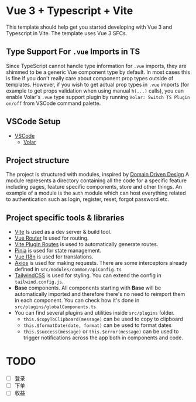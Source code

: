 # Vue 3 + Typescript + Vite

This template should help get you started developing with Vue 3 and Typescript in Vite. The template uses Vue 3 SFCs.

## Type Support For `.vue` Imports in TS

Since TypeScript cannot handle type information for `.vue` imports, they are shimmed to be a generic Vue component type
by default. In most cases this is fine if you don't really care about component prop types outside of templates.
However, if you wish to get actual prop types in `.vue` imports (for example to get props validation when using
manual `h(...)` calls), you can enable Volar's `.vue` type support plugin by running `Volar: Switch TS Plugin on/off`
from VSCode command palette.

## VSCode Setup

- [VSCode](https://code.visualstudio.com/)
  + [Volar](https://marketplace.visualstudio.com/items?itemName=johnsoncodehk.volar)

## Project structure

The project is structured with modules, inspired by [Domain Driven Design](https://en.wikipedia.org/wiki/Domain-driven_design)
A module represents a directory containing all the code for a specific feature including pages, feature specific components, store and other things.
An example of a module is the `auth` module which can host everything related to authentication such as login, register, reset, forgot password etc.

## Project specific tools & libraries
- [Vite](https://vitejs.dev/) Is used as a dev server & build tool.
- [Vue Router](https://router.vuejs.org/) Is used for routing.
- [Vite Plugin Routes](https://github.com/hannoeru/vite-plugin-pages) is used to automatically generate routes.
- [Pinia](https://pinia.vuejs.org/) is used for state management.
- [Vue I18n](https://vue-i18n.intlify.dev/introduction.html) is used for translations.
- [Axios](https://github.com/axios/axios) is used for making requests. There are some interceptors already defined in `src/modules/common/apiConfig.ts`
- [TailwindCSS](https://tailwindcss.com/) is used for styling. You can extend the config in `tailwind.config.js`.
- **Base** components. All components starting with **Base** will be automatically imported and therefore there's no need to reimport them in each component.
You can check how it's done in `src/plugins/globalComponents.ts`
- You can find several plugins and utilities inside `src/plugins` folder.
  - `this.$copyToClipboard(message)` can be used to copy to clipboard
  - `this.$formatDate(date, format)` can be used to format dates
  - `this.$success(message)` or `this.$error(message)` can be used to trigger notifications across the app both in components and code.


# TODO
- [ ] 登录
- [ ] 下单
- [ ] 收益
